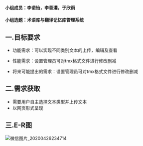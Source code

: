 #### 小组成员：李诺怡，李善灡，于欣雨

#### 小组选题：术语库与翻译记忆库管理系统

## 一.目标要求

- 功能需求：可以实现不同类别文本的上传，编辑及查看
- 性能需求：设置管理员可对tmx格式文件进行修改删减

- 将来可能提出的需求：设置管理员可对tmx格式文件进行修改删减



## 二.需求获取

- 需要用户自主选择文本类型并上传文本
- 以网页形式呈现

## 三.E-R图

![微信图片_20200426234714](C:\Users\user\Desktop\HOMEWORK\大二下\数据库原理\期末项目\微信图片_20200426234714.png)